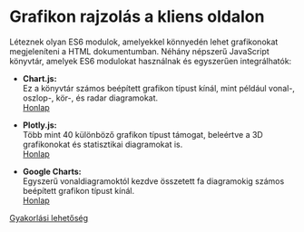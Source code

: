 # Grafikon rajzolás a kliens oldalon

Léteznek olyan ES6 modulok, amelyekkel könnyedén lehet grafikonokat megjeleníteni a HTML dokumentumban. Néhány népszerű JavaScript könyvtár, amelyek ES6 modulokat használnak és egyszerűen integrálhatók:

- **Chart.js:**  
Ez a könyvtár számos beépített grafikon típust kínál, mint például vonal-, oszlop-, kör-, és radar diagramokat.  
[Honlap](https://www.chartjs.org/docs/latest/)  

- **Plotly.js:**  
Több mint 40 különböző grafikon típust támogat, beleértve a 3D grafikonokat és statisztikai diagramokat is.  
[Honlap](https://plotly.com/javascript/)  

- **Google Charts:**  
Egyszerű vonaldiagramoktól kezdve összetett fa diagramokig számos beépített grafikon típust kínál.  
[Honlap](https://developers.google.com/chart)  


[Gyakorlási lehetőség](https://www.w3schools.com/js/js_graphics.asp)  

